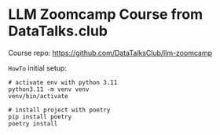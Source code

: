 # LLM Zoomcamp Course from DataTalks.club

Course repo: https://github.com/DataTalksClub/llm-zoomcamp

`HowTo` initial setup:
```shell
# activate env with python 3.11
python3.11 -m venv venv
venv/bin/activate

# install project with poetry
pip install poetry
poetry install
```
